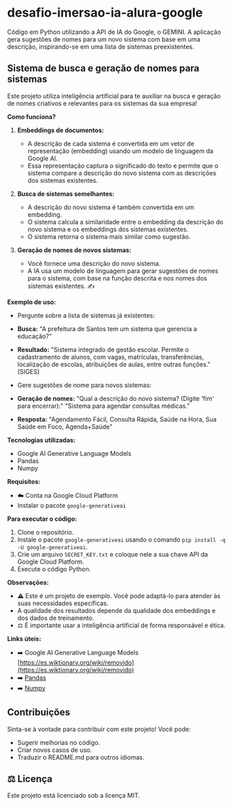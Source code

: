 # desafio-imersao-ia-alura-google
Código em Python utilizando a API de IA do Google, o GEMINI. A aplicação gera sugestões de nomes para um novo sistema com base em uma descrição, inspirando-se em uma lista de sistemas preexistentes.

##  Sistema de busca e geração de nomes para sistemas

Este projeto utiliza inteligência artificial para te auxiliar na busca e geração de nomes criativos e relevantes para os sistemas da sua empresa! 

**Como funciona?**

1. **Embeddings de documentos:** 
    * A descrição de cada sistema é convertida em um vetor de representação (embedding) usando um modelo de linguagem da Google AI. 
    * Essa representação captura o significado do texto e permite que o sistema compare a descrição do novo sistema com as descrições dos sistemas existentes. 

2. **Busca de sistemas semelhantes:** 
    * A descrição do novo sistema é também convertida em um embedding.
    * O sistema calcula a similaridade entre o embedding da descrição do novo sistema e os embeddings dos sistemas existentes.
    * O sistema retorna o sistema mais similar como sugestão. 

3. **Geração de nomes de novos sistemas:** 
    * Você fornece uma descrição do novo sistema.
    * A IA usa um modelo de linguagem para gerar sugestões de nomes para o sistema, com base na função descrita e nos nomes dos sistemas existentes. ✍️

**Exemplo de uso:**
*  Pergunte sobre a lista de sistemas já existentes:
* **Busca:** "A prefeitura de Santos tem um sistema que gerencia a educação?" 
* **Resultado:** "Sistema integrado de gestão escolar. Permite o cadastramento de alunos, com vagas, matrículas, transferências, localização de escolas, atribuições de aulas, entre outras funções." (SIGES) 

*  Gere sugestões de nome para novos sistemas:
* **Geração de nomes:** "Qual a descrição do novo sistema? (Digite 'fim' para encerrar):" "Sistema para agendar consultas médicas." 
* **Resposta:** "Agendamento Fácil, Consulta Rápida, Saúde na Hora, Sua Saúde em Foco, Agenda+Saúde" 

**Tecnologias utilizadas:**

*  Google AI Generative Language Models
*  Pandas
*  Numpy

**Requisitos:**

* ☁️ Conta na Google Cloud Platform
*  Instalar o pacote `google-generativeai`

**Para executar o código:**

1.  Clone o repositório.
2.  Instale o pacote `google-generativeai` usando o comando `pip install -q -U google-generativeai`.
3.  Crie um arquivo `SECRET_KEY.txt` e coloque nele a sua chave API da Google Cloud Platform.
4.  Execute o código Python.

**Observações:**

* ⚠️ Este é um projeto de exemplo. Você pode adaptá-lo para atender às suas necessidades específicas.
*  A qualidade dos resultados depende da qualidade dos embeddings e dos dados de treinamento.
* ⚖️ É importante usar a inteligência artificial de forma responsável e ética.

**Links úteis:**

* ➡️ Google AI Generative Language Models [https://es.wiktionary.org/wiki/removido](https://es.wiktionary.org/wiki/removido)
* ➡️ [Pandas](https://pandas.pydata.org/)
* ➡️ [Numpy](https://numpy.org/)

##  Contribuições

Sinta-se à vontade para contribuir com este projeto! Você pode:

*  Sugerir melhorias no código.
*  Criar novos casos de uso.
*  Traduzir o README.md para outros idiomas.

## ⚖️ Licença

Este projeto está licenciado sob a licença MIT.
